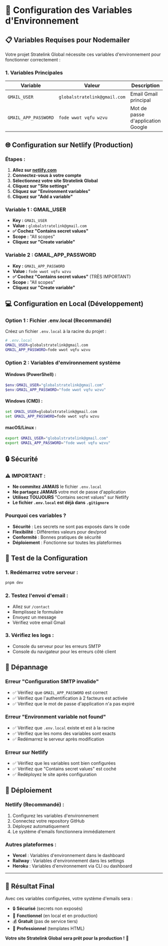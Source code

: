 # 🔐 Configuration des Variables d'Environnement

## 📋 **Variables Requises pour Nodemailer**

Votre projet Stratelink Global nécessite ces variables d'environnement pour fonctionner correctement :

### **1. Variables Principales**

| Variable | Valeur | Description |
|----------|---------|-------------|
| `GMAIL_USER` | `globalstratelink@gmail.com` | Email Gmail principal |
| `GMAIL_APP_PASSWORD` | `fode wwot vqfu wzvu` | Mot de passe d'application Google |

## 🌐 **Configuration sur Netlify (Production)**

### **Étapes :**

1. **Allez sur [netlify.com](https://netlify.com)**
2. **Connectez-vous à votre compte**
3. **Sélectionnez votre site Stratelink Global**
4. **Cliquez sur "Site settings"**
5. **Cliquez sur "Environment variables"**
6. **Cliquez sur "Add a variable"**

### **Variable 1 : GMAIL_USER**
- **Key :** `GMAIL_USER`
- **Value :** `globalstratelink@gmail.com`
- **✅ Cochez "Contains secret values"**
- **Scope :** "All scopes"
- **Cliquez sur "Create variable"**

### **Variable 2 : GMAIL_APP_PASSWORD**
- **Key :** `GMAIL_APP_PASSWORD`
- **Value :** `fode wwot vqfu wzvu`
- **✅ Cochez "Contains secret values"** (TRÈS IMPORTANT)
- **Scope :** "All scopes"
- **Cliquez sur "Create variable"**

## 💻 **Configuration en Local (Développement)**

### **Option 1 : Fichier .env.local (Recommandé)**

Créez un fichier `.env.local` à la racine du projet :

```bash
# .env.local
GMAIL_USER=globalstratelink@gmail.com
GMAIL_APP_PASSWORD=fode wwot vqfu wzvu
```

### **Option 2 : Variables d'environnement système**

#### **Windows (PowerShell) :**
```powershell
$env:GMAIL_USER="globalstratelink@gmail.com"
$env:GMAIL_APP_PASSWORD="fode wwot vqfu wzvu"
```

#### **Windows (CMD) :**
```cmd
set GMAIL_USER=globalstratelink@gmail.com
set GMAIL_APP_PASSWORD=fode wwot vqfu wzvu
```

#### **macOS/Linux :**
```bash
export GMAIL_USER="globalstratelink@gmail.com"
export GMAIL_APP_PASSWORD="fode wwot vqfu wzvu"
```

## 🔒 **Sécurité**

### **⚠️ IMPORTANT :**
- **Ne commitez JAMAIS** le fichier `.env.local`
- **Ne partagez JAMAIS** votre mot de passe d'application
- **Utilisez TOUJOURS** "Contains secret values" sur Netlify
- **Le fichier `.env.local` est déjà dans `.gitignore`**

### **Pourquoi ces variables ?**
- **Sécurité** : Les secrets ne sont pas exposés dans le code
- **Flexibilité** : Différentes valeurs pour dev/prod
- **Conformité** : Bonnes pratiques de sécurité
- **Déploiement** : Fonctionne sur toutes les plateformes

## 🧪 **Test de la Configuration**

### **1. Redémarrez votre serveur :**
```bash
pnpm dev
```

### **2. Testez l'envoi d'email :**
- Allez sur `/contact`
- Remplissez le formulaire
- Envoyez un message
- Vérifiez votre email Gmail

### **3. Vérifiez les logs :**
- Console du serveur pour les erreurs SMTP
- Console du navigateur pour les erreurs côté client

## 🚨 **Dépannage**

### **Erreur "Configuration SMTP invalide"**
- ✅ Vérifiez que `GMAIL_APP_PASSWORD` est correct
- ✅ Vérifiez que l'authentification à 2 facteurs est activée
- ✅ Vérifiez que le mot de passe d'application n'a pas expiré

### **Erreur "Environment variable not found"**
- ✅ Vérifiez que `.env.local` existe et est à la racine
- ✅ Vérifiez que les noms des variables sont exacts
- ✅ Redémarrez le serveur après modification

### **Erreur sur Netlify**
- ✅ Vérifiez que les variables sont bien configurées
- ✅ Vérifiez que "Contains secret values" est coché
- ✅ Redéployez le site après configuration

## 📱 **Déploiement**

### **Netlify (Recommandé) :**
1. Configurez les variables d'environnement
2. Connectez votre repository GitHub
3. Déployez automatiquement
4. Le système d'emails fonctionnera immédiatement

### **Autres plateformes :**
- **Vercel** : Variables d'environnement dans le dashboard
- **Railway** : Variables d'environnement dans les settings
- **Heroku** : Variables d'environnement via CLI ou dashboard

---

## 🎯 **Résultat Final**

Avec ces variables configurées, votre système d'emails sera :
- 🔒 **Sécurisé** (secrets non exposés)
- 🚀 **Fonctionnel** (en local et en production)
- 💰 **Gratuit** (pas de service tiers)
- 🎨 **Professionnel** (templates HTML)

**Votre site Stratelink Global sera prêt pour la production !** 🎉 